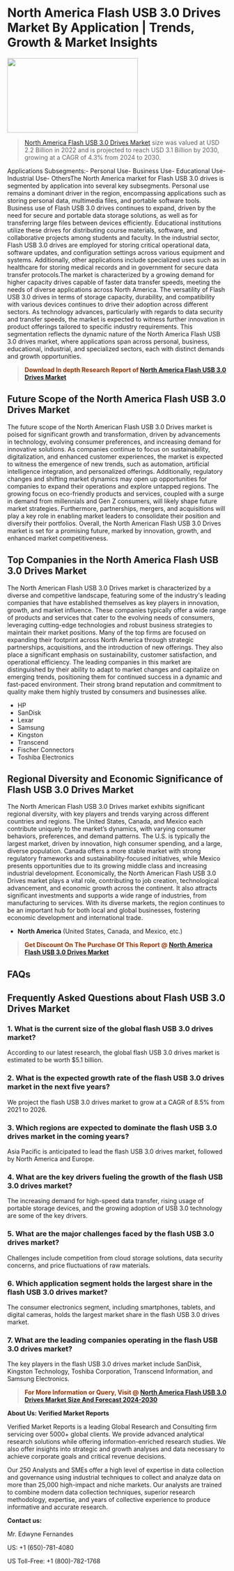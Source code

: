 <p><h1>North America Flash USB 3.0 Drives Market By Application | Trends, Growth & Market Insights</h1><p><img class="aligncenter size-medium wp-image-105565" src="https://ffe5etoiles.com/wp-content/uploads/2025/01/MST7-300x171.png" alt="" width="300" height="171" /></p><blockquote><p><a href="https://www.verifiedmarketreports.com/download-sample/?rid=491096&utm_source=Github-NA&utm_medium=377" target="_blank">North America Flash USB 3.0 Drives Market</a> size was valued at USD 2.2 Billion in 2022 and is projected to reach USD 3.1 Billion by 2030, growing at a CAGR of 4.3% from 2024 to 2030.</p></blockquote>Applications Subsegments:- Personal Use- Business Use- Educational Use- Industrial Use- OthersThe North America market for Flash USB 3.0 drives is segmented by application into several key subsegments. Personal use remains a dominant driver in the region, encompassing applications such as storing personal data, multimedia files, and portable software tools. Business use of Flash USB 3.0 drives continues to expand, driven by the need for secure and portable data storage solutions, as well as for transferring large files between devices efficiently. Educational institutions utilize these drives for distributing course materials, software, and collaborative projects among students and faculty. In the industrial sector, Flash USB 3.0 drives are employed for storing critical operational data, software updates, and configuration settings across various equipment and systems. Additionally, other applications include specialized uses such as in healthcare for storing medical records and in government for secure data transfer protocols.The market is characterized by a growing demand for higher capacity drives capable of faster data transfer speeds, meeting the needs of diverse applications across North America. The versatility of Flash USB 3.0 drives in terms of storage capacity, durability, and compatibility with various devices continues to drive their adoption across different sectors. As technology advances, particularly with regards to data security and transfer speeds, the market is expected to witness further innovation in product offerings tailored to specific industry requirements. This segmentation reflects the dynamic nature of the North America Flash USB 3.0 drives market, where applications span across personal, business, educational, industrial, and specialized sectors, each with distinct demands and growth opportunities.</p><blockquote><p><span style="color: #993300;"><strong>Download In depth Research Report of <a href="https://www.verifiedmarketreports.com/download-sample/?rid=491096&utm_source=Github-NA&utm_medium=377">North America Flash USB 3.0 Drives Market</a></strong></span></p></blockquote><h2>Future Scope of the North America Flash USB 3.0 Drives Market</h2><p>The future scope of the North American Flash USB 3.0 Drives market is poised for significant growth and transformation, driven by advancements in technology, evolving consumer preferences, and increasing demand for innovative solutions. As companies continue to focus on sustainability, digitalization, and enhanced customer experiences, the market is expected to witness the emergence of new trends, such as automation, artificial intelligence integration, and personalized offerings. Additionally, regulatory changes and shifting market dynamics may open up opportunities for companies to expand their operations and explore untapped regions. The growing focus on eco-friendly products and services, coupled with a surge in demand from millennials and Gen Z consumers, will likely shape future market strategies. Furthermore, partnerships, mergers, and acquisitions will play a key role in enabling market leaders to consolidate their position and diversify their portfolios. Overall, the North American Flash USB 3.0 Drives market is set for a promising future, marked by innovation, growth, and enhanced market competitiveness.</p><h2>Top Companies in the North America Flash USB 3.0 Drives Market</h2><p>The North American Flash USB 3.0 Drives market is characterized by a diverse and competitive landscape, featuring some of the industry's leading companies that have established themselves as key players in innovation, growth, and market influence. These companies typically offer a wide range of products and services that cater to the evolving needs of consumers, leveraging cutting-edge technologies and robust business strategies to maintain their market positions. Many of the top firms are focused on expanding their footprint across North America through strategic partnerships, acquisitions, and the introduction of new offerings. They also place a significant emphasis on sustainability, customer satisfaction, and operational efficiency. The leading companies in this market are distinguished by their ability to adapt to market changes and capitalize on emerging trends, positioning them for continued success in a dynamic and fast-paced environment. Their strong brand reputation and commitment to quality make them highly trusted by consumers and businesses alike.</p><p><ul><li>HP </li><li> SanDisk </li><li> Lexar </li><li> Samsung </li><li> Kingston </li><li> Transcend </li><li> Fischer Connectors </li><li> Toshiba Electronics</li></ul></p><h2>Regional Diversity and Economic Significance of Flash USB 3.0 Drives Market</h2><p>The North American Flash USB 3.0 Drives market exhibits significant regional diversity, with key players and trends varying across different countries and regions. The United States, Canada, and Mexico each contribute uniquely to the market’s dynamics, with varying consumer behaviors, preferences, and demand patterns. The U.S. is typically the largest market, driven by innovation, high consumer spending, and a large, diverse population. Canada offers a more stable market with strong regulatory frameworks and sustainability-focused initiatives, while Mexico presents opportunities due to its growing middle class and increasing industrial development. Economically, the North American Flash USB 3.0 Drives market plays a vital role, contributing to job creation, technological advancement, and economic growth across the continent. It also attracts significant investments and supports a wide range of industries, from manufacturing to services. With its diverse markets, the region continues to be an important hub for both local and global businesses, fostering economic development and international trade.</p><ul> <li><strong>North America</strong> (United States, Canada, and Mexico, etc.)</li></ul><blockquote><p><span style="color: #993300;"><strong>Get Discount On The Purchase Of This Report @ <a href="https://www.verifiedmarketreports.com/ask-for-discount/?rid=491096&utm_source=Github-NA&utm_medium=377">North America Flash USB 3.0 Drives Market</a></strong></span></p></blockquote><h2>FAQs</h2><p><h2>Frequently Asked Questions about Flash USB 3.0 Drives Market</h1><h3>1. What is the current size of the global flash USB 3.0 drives market?</div><div></h3><p>According to our latest research, the global flash USB 3.0 drives market is estimated to be worth $5.1 billion.</p><h3>2. What is the expected growth rate of the flash USB 3.0 drives market in the next five years?</div><div></h3><p>We project the flash USB 3.0 drives market to grow at a CAGR of 8.5% from 2021 to 2026.</p><h3>3. Which regions are expected to dominate the flash USB 3.0 drives market in the coming years?</div><div></h3><p>Asia Pacific is anticipated to lead the flash USB 3.0 drives market, followed by North America and Europe.</p><h3>4. What are the key drivers fueling the growth of the flash USB 3.0 drives market?</div><div></h3><p>The increasing demand for high-speed data transfer, rising usage of portable storage devices, and the growing adoption of USB 3.0 technology are some of the key drivers.</p><h3>5. What are the major challenges faced by the flash USB 3.0 drives market?</div><div></h3><p>Challenges include competition from cloud storage solutions, data security concerns, and price fluctuations of raw materials.</p><h3>6. Which application segment holds the largest share in the flash USB 3.0 drives market?</div><div></h3><p>The consumer electronics segment, including smartphones, tablets, and digital cameras, holds the largest market share in the flash USB 3.0 drives market.</p><h3>7. What are the leading companies operating in the flash USB 3.0 drives market?</div><div></h3><p>The key players in the flash USB 3.0 drives market include SanDisk, Kingston Technology, Toshiba Corporation, Transcend Information, and Samsung Electronics.</p><!-- and so on for the remaining FAQs --></body></html></p><blockquote><p><span style="color: #993300;"><strong>For More Information or Query, Visit @ <a href="https://www.verifiedmarketreports.com/product/flash-usb-3-0-drives-market-size-and-forecast/">North America Flash USB 3.0 Drives Market Size And Forecast 2024-2030</a></strong></span></p></blockquote><p><strong>About Us: Verified Market Reports</strong></p><p>Verified Market Reports is a leading Global Research and Consulting firm servicing over 5000+ global clients. We provide advanced analytical research solutions while offering information-enriched research studies. We also offer insights into strategic and growth analyses and data necessary to achieve corporate goals and critical revenue decisions.</p><p>Our 250 Analysts and SMEs offer a high level of expertise in data collection and governance using industrial techniques to collect and analyze data on more than 25,000 high-impact and niche markets. Our analysts are trained to combine modern data collection techniques, superior research methodology, expertise, and years of collective experience to produce informative and accurate research.</p><p><strong>Contact us:</strong></p><p>Mr. Edwyne Fernandes</p><p>US: +1 (650)-781-4080</p><p>US Toll-Free: +1 (800)-782-1768</p>
